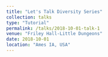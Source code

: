 ```yaml
---
title: "Let's Talk Diversity Series"
collection: talks
type: "Tutorial"
permalink: /talks/2018-10-01-talk-1
venue: "Friley Hall-Little Dungeons"
date: 2018-10-01
location: "Ames IA, USA"
---
```

